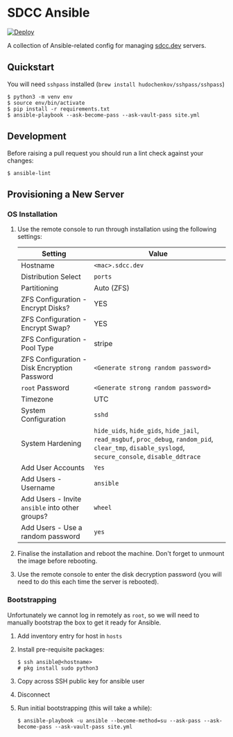 # SDCC Ansible

[![Deploy](https://github.com/sdcc-sh/sdcc-ansible/actions/workflows/deploy.yml/badge.svg)](https://github.com/sdcc-sh/sdcc-ansible/actions/workflows/deploy.yml)

A collection of Ansible-related config for managing [sdcc.dev](https://sdcc.dev) servers.

## Quickstart

You will need `sshpass` installed (`brew install hudochenkov/sshpass/sshpass`)

```
$ python3 -m venv env
$ source env/bin/activate
$ pip install -r requirements.txt
$ ansible-playbook --ask-become-pass --ask-vault-pass site.yml
```

## Development

Before raising a pull request you should run a lint check against your changes:

```
$ ansible-lint
```

## Provisioning a New Server

### OS Installation

1. Use the remote console to run through installation using the following settings:

    | Setting                                           | Value                                                                                                                                                 |
    |---------------------------------------------------|-------------------------------------------------------------------------------------------------------------------------------------------------------|
    | Hostname                                          | `<mac>.sdcc.dev`                                                                                                                                       |
    | Distribution Select                               | `ports`                                                                                                                                               |
    | Partitioning                                      | Auto (ZFS)                                                                                                                                            |
    | ZFS Configuration - Encrypt Disks?                | YES                                                                                                                                                   |
    | ZFS Configuration - Encrypt Swap?                 | YES                                                                                                                                                   |
    | ZFS Configuration - Pool Type                     | stripe                                                                                                                                                |
    | ZFS Configuration - Disk Encryption Password      | `<Generate strong random password>`                                                                                                                   |
    | `root` Password                                   | `<Generate strong random password>`                                                                                                                   |
    | Timezone                                          | UTC                                                                                                                                                   |
    | System Configuration                              | `sshd`                                                                                                                                                |
    | System Hardening                                  | `hide_uids`, `hide_gids`, `hide_jail`, `read_msgbuf`, `proc_debug`, `random_pid`, `clear_tmp`, `disable_syslogd`, `secure_console`, `disable_ddtrace` |
    | Add User Accounts                                 | `Yes`                                                                                                                                                 |
    | Add Users - Username                              | `ansible`                                                                                                                                             |
    | Add Users - Invite `ansible` into other groups?   | `wheel`                                                                                                                                               |
    | Add Users - Use a random password                 | `yes`                                                                                                                                                 |

2. Finalise the installation and reboot the machine. Don't forget to unmount the image before rebooting.

3. Use the remote console to enter the disk decryption password (you will need to do this each time the server is rebooted).

### Bootstrapping

Unfortunately we cannot log in remotely as `root`, so we will need to manually bootstrap the box to get it ready for Ansible.

1. Add inventory entry for host in `hosts`

2. Install pre-requisite packages:

    ```
    $ ssh ansible@<hostname>
    # pkg install sudo python3
    ```

3. Copy across SSH public key for ansible user

4. Disconnect

5. Run initial bootstrapping (this will take a while):

    ```
    $ ansible-playbook -u ansible --become-method=su --ask-pass --ask-become-pass --ask-vault-pass site.yml
    ```
